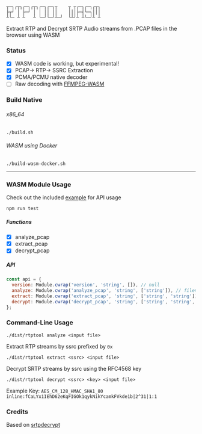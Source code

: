 ```
┬─┐┌┬┐┌─┐┌┬┐┌─┐┌─┐┬    ┬ ┬┌─┐┌─┐┌┬┐
├┬┘ │ ├─┘ │ │ ││ ││    │││├─┤└─┐│││
┴└─ ┴ ┴   ┴ └─┘└─┘┴─┘  └┴┘┴ ┴└─┘┴ ┴
```

Extract RTP and Decrypt SRTP Audio streams from .PCAP files in the browser using WASM

### Status
- [x] WASM code is working, but experimental!
- [x] PCAP-> RTP-> SSRC Extraction 
- [x] PCMA/PCMU native decoder
- [ ] Raw decoding with [FFMPEG-WASM](https://github.com/lmangani/ffmpeg-wasm-voip)

### Build Native
###### x86_64
`./build.sh` 

###### WASM using Docker
`./build-wasm-docker.sh`


-------------------
### WASM Module Usage
Check out the included [example](wasm/dist/api.js) for API usage

```
npm run test
```

##### Functions
- [x] analyze_pcap
- [x] extract_pcap
- [x] decrypt_pcap

##### API
```javascript
const api = {
  version: Module.cwrap('version', 'string', []), // null
  analyze: Module.cwrap('analyze_pcap', 'string', ['string']), // filename
  extract: Module.cwrap('extract_pcap', 'string', ['string', 'string']), // ssrc, filename
  decrypt: Module.cwrap('decrypt_pcap', 'string', ['string', 'string', 'string']), // ssrc, key, filename
};
```

### Command-Line Usage
```
./dist/rtptool analyze <input file>
```

Extract RTP streams by ssrc prefixed by `0x`
```
./dist/rtptool extract <ssrc> <input file>
```

Decrypt SRTP streams by ssrc using the RFC4568 key

```
./dist/rtptool decrypt <ssrc> <key> <input file>
```
Example Key: `AES_CM_128_HMAC_SHA1_80 inline:fCaLYx1IEhD62eKqFIGOk1qykNikYcamkFVkde1b|2^31|1:1`


### Credits
Based on [srtpdecrypt](jacquy@posteo.de)
